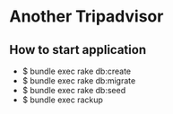 # Another Tripadvisor

## How to start application

- $ bundle exec rake db:create
- $ bundle exec rake db:migrate
- $ bundle exec rake db:seed
- $ bundle exec rackup
